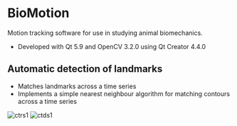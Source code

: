 # BioMotion
Motion tracking software for use in studying animal biomechanics.

- Developed with Qt 5.9 and OpenCV 3.2.0 using Qt Creator 4.4.0

## Automatic detection of landmarks
- Matches landmarks across a time series
- Implements a simple nearest neighbour algorithm for matching contours across a time series

![ctrs1](https://github.com/jperdomo23/biomotion/blob/master/ScreenCaptures/24OCT2017_CTRS.PNG)
![ctds1](https://github.com/jperdomo23/biomotion/blob/master/ScreenCaptures/24OCT2017_CTDS.PNG)
